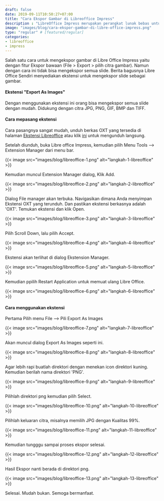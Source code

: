 ```yaml
---
draft: false
date: 2019-09-11T10:50:27+07:00
title: "Cara Ekspor Gambar di Libreoffice Impress"
description : "LibreOffice Impress merupakan perangkat lunak bebas untuk menampilkan salindia presentasi. Dengan menggunakan ekstensi ini Anda bisa mengekspor semua slide dengan mudah. Juga mendukung citra JPG, PNG, GIF, BMP dan TIFF."
image: "images/blog/cara-ekspor-gambar-di-libre-office-impress.png"
type: "regular" # [featured/regular]
categories:
- libreoffice
- impress
---
```


Salah satu cara untuk mengekspor gambar di Libre Office Impress yaitu dengan fitur Ekspor bawaan (File > Export > pilih citra gambar). Namun dengan cara ini tidak bisa mengekspor semua slide. Berita bagusnya Libre Office Sendiri menyediakan ekstensi untuk mengekspor slide sebagai gambar.

#### Ekstensi "Export As Images"

Dengan menggunakan ekstensi ini orang bisa mengekspor semua slide dengan mudah. Didukung dengan citra JPG, PNG, GIF, BMP dan TIFF.

#### Cara mepasang ekstensi

Cara pasangnya sangat mudah, unduh berkas OXT yang tersedia di halaman [Ekstensi Libreoffice](https://extensions.libreoffice.org/extensions/export-as-images) atau klik [ini](https://extensions.libreoffice.org/extensions/export-as-images/0.9.3/@@download/file/exportasimages-0-9-3.oxt) untuk mengunduh langsung.

Setelah diunduh, buka Libre office Impress, kemudian pilih Menu Tools --> Extension Manager dari menu bar.

{{< image src="images/blog/libreoffice-1.png" alt="langkah-1-libreoffice" >}}

Kemudian muncul Extension Manager dialog, Klik Add.


{{< image src="images/blog/libreoffice-2.png" alt="langkah-2-libreoffice" >}}

Dialog File manager akan terbuka. Navigasikan dimana Anda menyimpan Ekstensi OXT yang terunduh. Dan pastikan ekstensi berkasnya adalah 'OXT'. Temukan ekstensi dan klik Open.

{{< image src="images/blog/libreoffice-3.png" alt="langkah-3-libreoffice" >}}

Pilih Scroll Down, lalu pilih Accept.

{{< image src="images/blog/libreoffice-4.png" alt="langkah-4-libreoffice" >}}

Ekstensi akan terlihat di dialog Ekstension Manager.

{{< image src="images/blog/libreoffice-5.png" alt="langkah-5-libreoffice" >}}

Kemudian ppilih Restart Application untuk memuat ulang Libre Office.

{{< image src="images/blog/libreoffice-6.png" alt="langkah-6-libreoffice" >}}

#### Cara menggunakan ekstensi

Pertama Pilih menu File --> Pili Export As Images

{{< image src="images/blog/libreoffice-7.png" alt="langkah-7-libreoffice" >}}

Akan muncul dialog Export As Images seperti ini.

{{< image src="images/blog/libreoffice-8.png" alt="langkah-8-libreoffice" >}}

Agar lebih rapi buatlah direktori dengan menekan icon direktori kuning. Kemudian berilah nama direktori 'PNG'.

{{< image src="images/blog/libreoffice-9.png" alt="langkah-9-libreoffice" >}}

Pilihlah direktori png kemudian pilih Select.

{{< image src="images/blog/libreoffice-10.png" alt="langkah-10-libreoffice" >}}

Pilihlah keluaran citra, misalnya memilih JPG dengan Kualitas 99%.

{{< image src="images/blog/libreoffice-11.png" alt="langkah-11-libreoffice" >}}

Kemudian tungggu sampai proses ekspor selesai.

{{< image src="images/blog/libreoffice-12.png" alt="langkah-12-libreoffice" >}}

Hasil Ekspor nanti berada di direktori png.

{{< image src="images/blog/libreoffice-13.png" alt="langkah-13-libreoffice" >}}

Selesai. Mudah bukan. Semoga bermanfaat.
